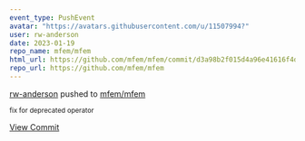 ```yaml
---
event_type: PushEvent
avatar: "https://avatars.githubusercontent.com/u/11507994?"
user: rw-anderson
date: 2023-01-19
repo_name: mfem/mfem
html_url: https://github.com/mfem/mfem/commit/d3a98b2f015d4a96e41616f4deca6ecd83d05623
repo_url: https://github.com/mfem/mfem
---
```


<a href='https://github.com/rw-anderson' target='_blank'>rw-anderson</a> pushed to <a href='https://github.com/mfem/mfem' target='_blank'>mfem/mfem</a>

<small>fix for deprecated operator</small>

<a href='https://github.com/mfem/mfem/commit/d3a98b2f015d4a96e41616f4deca6ecd83d05623' target='_blank'>View Commit</a>